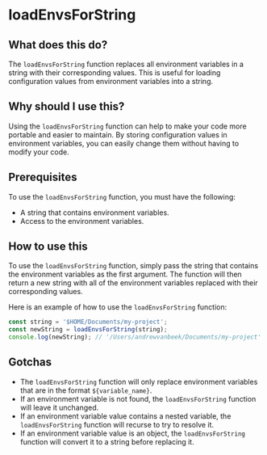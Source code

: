 
  
   # **loadEnvsForString**

## What does this do?

The `loadEnvsForString` function replaces all environment variables in a string with their corresponding values. This is useful for loading configuration values from environment variables into a string.

## Why should I use this?

Using the `loadEnvsForString` function can help to make your code more portable and easier to maintain. By storing configuration values in environment variables, you can easily change them without having to modify your code.

## Prerequisites

To use the `loadEnvsForString` function, you must have the following:

* A string that contains environment variables.
* Access to the environment variables.

## How to use this

To use the `loadEnvsForString` function, simply pass the string that contains the environment variables as the first argument. The function will then return a new string with all of the environment variables replaced with their corresponding values.

Here is an example of how to use the `loadEnvsForString` function:

```javascript
const string = '$HOME/Documents/my-project';
const newString = loadEnvsForString(string);
console.log(newString); // '/Users/andrewvanbeek/Documents/my-project'
```

## Gotchas

* The `loadEnvsForString` function will only replace environment variables that are in the format `${variable_name}`.
* If an environment variable is not found, the `loadEnvsForString` function will leave it unchanged.
* If an environment variable value contains a nested variable, the `loadEnvsForString` function will recurse to try to resolve it.
* If an environment variable value is an object, the `loadEnvsForString` function will convert it to a string before replacing it.
  
  